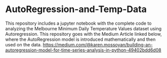 # AutoRegression-and-Temp-Data <br>
This repository includes a jupyter notebook with the complete code to analyzing the Melbourne Minimum Daily Temperature Values dataset using Autoregression. 
This repository goes with the Medium Article linked below, where the AutoRegression model is introduced mathematically and then used on the data.
https://medium.com/@karen.mossoyan/building-an-autoregression-model-for-time-series-analysis-in-python-49402bdd6d08
